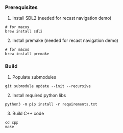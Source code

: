 ### Prerequisites

1. Install SDL2 (needed for recast navigation demo)

```
# for macos
brew install sdl2
```

2. Install premake (needed for recast navigation demo)

```
# for macos
brew install premake
```

### Build

1. Populate submodules

```
git submodule update --init --recursive
```

2. Install required python libs

```
python3 -m pip install -r requirements.txt
```

3. Build C++ code

```
cd cpp
make
```
